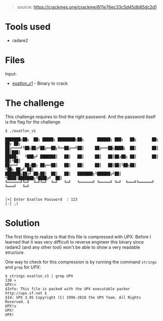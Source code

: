 > source: https://crackmes.one/crackme/611e76ec33c5d45db85dc2d1

# Tools used

- radare2

# Files

Input:
- [exatlon_v1](exatlon_v1) - Binary to crack

# The challenge

This challenge requires to find the right password. And the password itself is the flag for the challenge

```
$ ./exatlon_v1

███████╗██╗  ██╗ █████╗ ████████╗██╗      ██████╗ ███╗   ██╗       ██╗   ██╗ ██╗
██╔════╝╚██╗██╔╝██╔══██╗╚══██╔══╝██║     ██╔═══██╗████╗  ██║       ██║   ██║███║
█████╗   ╚███╔╝ ███████║   ██║   ██║     ██║   ██║██╔██╗ ██║       ██║   ██║╚██║
██╔══╝   ██╔██╗ ██╔══██║   ██║   ██║     ██║   ██║██║╚██╗██║       ╚██╗ ██╔╝ ██║
███████╗██╔╝ ██╗██║  ██║   ██║   ███████╗╚██████╔╝██║ ╚████║███████╗╚████╔╝  ██║
╚══════╝╚═╝  ╚═╝╚═╝  ╚═╝   ╚═╝   ╚══════╝ ╚═════╝ ╚═╝  ╚═══╝╚══════╝ ╚═══╝   ╚═╝


[+] Enter Exatlon Password  : 123
[-] ;(
```

# Solution

The first thing to realize is that this file is compressed with UPX. Before I learned that it was very difficult to reverse engineer this binary since radare2 (and any other tool) won't be able to show a very readable structure.

One way to check for this compression is by running the command `strings` and `grep` for _UPX_:

```
$ strings exatlon_v1 | grep UPX                                                                                                                                                                                                      130 ⨯
UPX!<
$Info: This file is packed with the UPX executable packer http://upx.sf.net $
$Id: UPX 3.95 Copyright (C) 1996-2018 the UPX Team. All Rights Reserved. $
UPX!u
UPX!
UPX!
```
